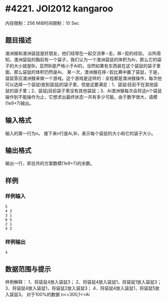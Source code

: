 # #4221. JOI2012 kangaroo

内存限制：256 MiB时间限制：10 Sec

## 题目描述

澳洲猴和澳洲袋鼠是好朋友，他们经常在一起交流拳♂击，摔♂跤的经验。 
众所周知，澳洲袋鼠的胸前有一个袋子，我们认为一个澳洲袋鼠的体积为Ai，那么它的袋子的大小就是Bi，显然Bi是严格小于Ai的，当然如果有东西装在这个袋鼠的袋子里面，那么袋鼠的体积仍然是Ai。 
某一次，澳洲猴在摔♂跤比赛中赢了袋鼠，于是，袋鼠答应澳洲猴来做一个游戏。这个游戏是这样的：全程都是澳洲猴操作，每次他可以选择一个袋鼠i放到袋鼠j的袋子里，但是这要满足：1、袋鼠i目前不在其他袋鼠的袋子里；2、袋鼠j目前袋子里没有其他袋鼠；3、Ai澳洲猴每次会将这n个袋鼠操作到不能操作为止，它想求出最终状态一共有多少可能，由于数字很大，请模(1e9+7)输出。 

## 输入格式

输入的第一行为n。 
接下来n行是Ai,Bi，表示每个袋鼠的大小和它的袋子大小。

## 输出格式

输出一行，即总共的方案数模(1e9+7)的余数。

## 样例

### 样例输入

    
    5 
    4 3 
    3 1 
    6 5 
    2 1 
    4 2 
    

### 样例输出

    
    4 
    

## 数据范围与提示

样例解释： 
1、将袋鼠4放入袋鼠3； 
2、将袋鼠4放入袋鼠1，将袋鼠1放入袋鼠3； 
3、将袋鼠4放入袋鼠1，将袋鼠2放入袋鼠3； 
4、将袋鼠4放入袋鼠1，将袋鼠5放入袋鼠3。 
对于100%的数据 n<=300,1<=Ai
